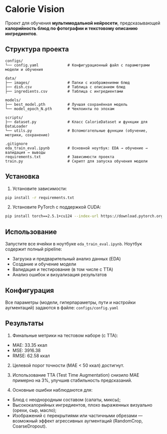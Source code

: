 # Calorie Vision

Проект для обучения **мультимодальной нейросети**, предсказывающей **калорийность блюд по фотографии и текстовому описанию ингредиентов**.

## Структура проекта
```
configs/
└── config.yaml             # Конфигурационный файл с параметрами модели и обучения

data/
├── images/                 # Папки с изображениями блюд
├── dish.csv                # Таблица с описанием блюд
├── ingredients.csv         # Таблица с ингредиентами

models/
├── best_model.pth          # Лучшая сохранённая модель
└── model_epoch_N.pth       # Чекпоинты по эпохам

scripts/
├── dataset.py              # Класс CalorieDataset и функции для DataLoader
└── utils.py                # Вспомогательные функции (обучение, метрики, сохранение)

.gitignore
eda_train_eval.ipynb        # Основной ноутбук: EDA → обучение → валидация → выводы
requirements.txt            # Зависимости проекта
train.py                    # Скрипт для запуска обучения модели
```


## Установка
1. Установите зависимости:
```bash
pip install -r requirements.txt
```

2. Установите PyTorch с поддержкой CUDA:
```bash
pip install torch==2.5.1+cu124 --index-url https://download.pytorch.org/whl/cu124
```

## Использование
Запустите все ячейки в ноутбуке `eda_train_eval.ipynb`. 
Ноутбук содержит полный pipeline:
- Загрузка и предварительный анализ данных (EDA)
- Создание и обучение модели
- Валидация и тестирование (в том числе с TTA)
- Анализ ошибок и визуализация результатов

## Конфигурация

Все параметры (модели, гиперпараметры, пути и настройки аугментаций) задаются в файле: `configs/config.yaml`


## Результаты
1. Финальные метрики на тестовом наборе (с TTA):
- MAE: 33.35 ккал
- MSE: 3916.38
- RMSE: 62.58 ккал

2. Целевой порог точности (MAE < 50 ккал) достигнут.

3. Использование TTA (Test Time Augmentation) снизило MAE примерно на 3%, улучшив стабильность предсказаний.

4. Основные ошибки наблюдаются для:
- Блюд с неоднородным составом (салаты, миксы);
- Высококалорийных ингредиентов, плохо выраженных визуально (орехи, сыр, масло);
- Изображений с перекрытиями или частичными обрезами — возможный эффект агрессивных аугментаций (RandomCrop, CoarseDropout).
